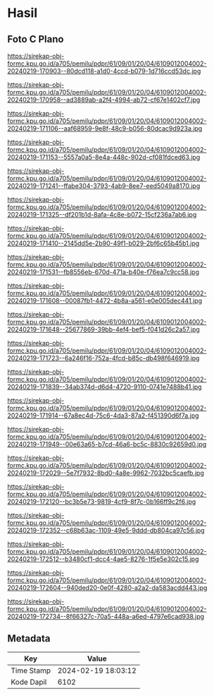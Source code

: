 # Hasil

## Foto C Plano

https://sirekap-obj-formc.kpu.go.id/a705/pemilu/pdpr/61/09/01/20/04/6109012004002-20240219-170903--80dcd118-a1d0-4ccd-b079-1d716ccd53dc.jpg

https://sirekap-obj-formc.kpu.go.id/a705/pemilu/pdpr/61/09/01/20/04/6109012004002-20240219-170958--ad3889ab-a2f4-4994-ab72-cf67e1402cf7.jpg

https://sirekap-obj-formc.kpu.go.id/a705/pemilu/pdpr/61/09/01/20/04/6109012004002-20240219-171106--aaf68959-9e8f-48c9-b056-80dcac9d923a.jpg

https://sirekap-obj-formc.kpu.go.id/a705/pemilu/pdpr/61/09/01/20/04/6109012004002-20240219-171153--5557a0a5-8e4a-448c-902d-cf081fdced63.jpg

https://sirekap-obj-formc.kpu.go.id/a705/pemilu/pdpr/61/09/01/20/04/6109012004002-20240219-171241--ffabe304-3793-4ab9-8ee7-eed5049a8170.jpg

https://sirekap-obj-formc.kpu.go.id/a705/pemilu/pdpr/61/09/01/20/04/6109012004002-20240219-171325--df201b1d-8afa-4c8e-b072-15cf236a7ab6.jpg

https://sirekap-obj-formc.kpu.go.id/a705/pemilu/pdpr/61/09/01/20/04/6109012004002-20240219-171410--2145dd5e-2b90-49f1-b029-2bf6c65b45b1.jpg

https://sirekap-obj-formc.kpu.go.id/a705/pemilu/pdpr/61/09/01/20/04/6109012004002-20240219-171531--fb8556eb-670d-471a-b40e-f76ea7c9cc58.jpg

https://sirekap-obj-formc.kpu.go.id/a705/pemilu/pdpr/61/09/01/20/04/6109012004002-20240219-171608--00087fb1-4472-4b8a-a561-e0e005dec441.jpg

https://sirekap-obj-formc.kpu.go.id/a705/pemilu/pdpr/61/09/01/20/04/6109012004002-20240219-171648--25677869-39bb-4ef4-bef5-f041d26c2a57.jpg

https://sirekap-obj-formc.kpu.go.id/a705/pemilu/pdpr/61/09/01/20/04/6109012004002-20240219-171723--6a246f16-752a-4fcd-b85c-db498f646919.jpg

https://sirekap-obj-formc.kpu.go.id/a705/pemilu/pdpr/61/09/01/20/04/6109012004002-20240219-171839--34ab374d-d6d4-4720-9110-0741e7488b41.jpg

https://sirekap-obj-formc.kpu.go.id/a705/pemilu/pdpr/61/09/01/20/04/6109012004002-20240219-171914--67a8ec4d-75c6-4da3-87a2-f451390d6f7a.jpg

https://sirekap-obj-formc.kpu.go.id/a705/pemilu/pdpr/61/09/01/20/04/6109012004002-20240219-171949--00e63a65-b7cd-46a6-bc5c-8830c92659d0.jpg

https://sirekap-obj-formc.kpu.go.id/a705/pemilu/pdpr/61/09/01/20/04/6109012004002-20240219-172029--5e7f7932-8bd0-4a8e-9962-7032bc5caefb.jpg

https://sirekap-obj-formc.kpu.go.id/a705/pemilu/pdpr/61/09/01/20/04/6109012004002-20240219-172120--bc3b5e73-9819-4cf9-8f7c-0b166ff9c2f6.jpg

https://sirekap-obj-formc.kpu.go.id/a705/pemilu/pdpr/61/09/01/20/04/6109012004002-20240219-172352--c68b63ac-1109-49e5-9ddd-db804ca97c56.jpg

https://sirekap-obj-formc.kpu.go.id/a705/pemilu/pdpr/61/09/01/20/04/6109012004002-20240219-172512--b3480cf1-dcc4-4ae5-8276-1f5e5e302c15.jpg

https://sirekap-obj-formc.kpu.go.id/a705/pemilu/pdpr/61/09/01/20/04/6109012004002-20240219-172604--940ded20-0e0f-4280-a2a2-da583acdd443.jpg

https://sirekap-obj-formc.kpu.go.id/a705/pemilu/pdpr/61/09/01/20/04/6109012004002-20240219-172734--8f66327c-70a5-448a-a6ed-4797e6cad938.jpg


## Metadata

| Key        | Value               |
| ---------- | ------------------- |
| Time Stamp | 2024-02-19 18:03:12 |
| Kode Dapil | 6102                |



